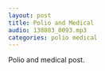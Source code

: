 ```yaml
---
layout: post
title: Polio and Medical
audio: 130803_0093.mp3
categories: polio medical
---
```


Polio and medical post.